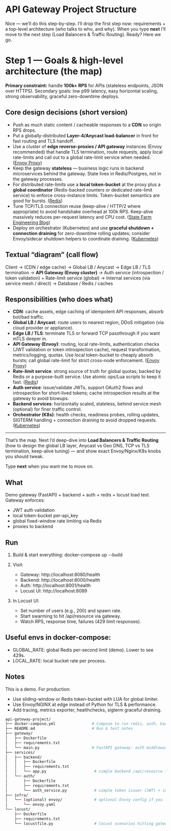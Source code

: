 # API Gateway Project Structure

Nice — we’ll do this step-by-step. I’ll drop the first step now: requirements + a top-level architecture (who talks to who, and why). When you type **next** I’ll move to the next step (Load Balancers & Traffic Routing). Ready? Here we go.

# Step 1 — Goals & high-level architecture (the map)

**Primary constraint:** handle **100k+ RPS** for APIs (stateless endpoints, JSON over HTTPS).
Secondary goals: low p99 latency, easy horizontal scaling, strong observability, graceful zero-downtime deploys.

## Core design decisions (short version)

* Push as much static content / cacheable responses to a **CDN** so origin RPS drops.
* Put a globally-distributed **Layer-4/Anycast load-balancer** in front for fast routing and TLS handoff.
* Use a cluster of **edge reverse-proxies / API gateway** instances (Envoy recommended) that handle TLS termination, route requests, apply local rate-limits and call out to a global rate-limit service when needed. ([Envoy Proxy][1])
* Keep the gateway **stateless** — business logic runs in backend microservices behind the gateway. State lives in Redis/Postgres, not in the gateway processes.
* For distributed rate-limits use a **local token-bucket** at the proxy plus a **global coordinator** (Redis-backed counters or dedicated rate-limit service) to enforce cross-instance limits. Token-bucket semantics are good for bursts. ([Redis][2])
* Tune TCP/TLS connection reuse (keep-alive / HTTP/2 where appropriate) to avoid handshake overhead at 100k RPS. Keep-alive massively reduces per-request latency and CPU cost. ([State Farm Engineering Blog][3])
* Deploy on orchestrator (Kubernetes) and use **graceful shutdown + connection draining** for zero-downtime rolling updates; consider Envoy/sidecar shutdown helpers to coordinate draining. ([Kubernetes][4])

## Textual “diagram” (call flow)

Client -> (CDN / edge cache) -> Global LB / Anycast -> Edge LB / TLS termination -> **API Gateway (Envoy cluster)** -> Auth service (introspection / token validation) + Rate-limit service (global) -> Internal services (via service mesh / direct) -> Database / Redis / caches

## Responsibilities (who does what)

* **CDN**: cache assets, edge caching of idempotent API responses, absorb bot/bad traffic.
* **Global LB / Anycast**: route users to nearest region, DDoS mitigation (via cloud provider or appliance).
* **Edge LB / TLS**: terminate TLS or forward TCP passthrough if you want mTLS deeper in.
* **API Gateway (Envoy)**: routing, local rate-limits, authentication checks (JWT validation or token introspection cache), request transformation, metrics/logging, quotas. Use local token-bucket to cheaply absorb bursts; call global rate-limit for strict cross-node enforcement. ([Envoy Proxy][1])
* **Rate-limit service**: strong source of truth for global quotas; backed by Redis or a purpose-built service. Use atomic ops/Lua scripts to keep it fast. ([Redis][2])
* **Auth service**: issue/validate JWTs, support OAuth2 flows and introspection for short-lived tokens; cache introspection results at the gateway to avoid blowups.
* **Backend services**: horizontally scaled, stateless, behind service mesh (optional) for finer traffic control.
* **Orchestrator (K8s)**: health checks, readiness probes, rolling updates, SIGTERM handling + connection draining to avoid dropped requests. ([Kubernetes][4])

---

That’s the map. Next I’d deep-dive into **Load Balancers & Traffic Routing** (how to design the global LB layer, Anycast vs Geo DNS, TCP vs TLS termination, keep-alive tuning) — and show exact Envoy/Nginx/K8s knobs you should tweak.

Type **next** when you want me to move on.

[1]: https://www.envoyproxy.io/docs/envoy/latest/configuration/http/http_filters/local_rate_limit_filter?utm_source=chatgpt.com "Local rate limit — envoy 1.36.0-dev-d51e17 documentation"
[2]: https://redis.io/glossary/rate-limiting/?utm_source=chatgpt.com "Rate Limiting"
[3]: https://engineering.statefarm.com/improving-api-performance-with-http-keepalive-571cc127aca5?utm_source=chatgpt.com "Improving API Performance with HTTP Keepalive"
[4]: https://kubernetes.io/docs/concepts/workloads/pods/pod-lifecycle/?utm_source=chatgpt.com "Pod Lifecycle"




## What
Demo gateway (FastAPI) + backend + auth + redis + locust load test.
Gateway enforces:
- JWT auth validation
- local token-bucket per-api_key
- global fixed-window rate limiting via Redis
- proxies to backend

## Run
1. Build & start everything:
   docker-compose up --build

2. Visit:
   - Gateway: http://localhost:8080/health
   - Backend: http://localhost:8000/health
   - Auth: http://localhost:8001/health
   - Locust UI: http://localhost:8089

3. In Locust UI:
   - Set number of users (e.g., 200) and spawn rate.
   - Start swarming to hit /api/resource via gateway.
   - Watch RPS, response time, failures (429 limit responses).

## Useful envs in docker-compose:
- GLOBAL_RATE: global Redis per-second limit (demo). Lower to see 429s.
- LOCAL_RATE: local bucket rate per process.

## Notes
This is a demo. For production:
- Use sliding-window or Redis token-bucket with LUA for global limiter.
- Use Envoy/NGINX at edge instead of Python for TLS & performance.
- Add tracing, metrics exporter, healthchecks, sigterm graceful draining.

```bash
api-gateway-project/
├── docker-compose.yml                # Compose to run redis, auth, backend, gateway, locust
├── README.md                         # Run & test notes
├── gateway/
│   ├── Dockerfile
│   ├── requirements.txt
│   └── main.py                       # FastAPI gateway: auth middleware, local token-bucket, Redis global limiter, proxy to backend
├── services/
│   ├── backend/
│   │   ├── Dockerfile
│   │   ├── requirements.txt
│   │   └── app.py                     # simple backend /api/resource + health
│   └── auth/
│       ├── Dockerfile
│       ├── requirements.txt
│       └── auth_service.py            # simple token issuer (JWT) + introspect/health
├── infra/
│   └── (optional) envoy/              # optional Envoy config if you later swap Python gateway for Envoy
│       └── envoy.yaml
└── locust/
    ├── Dockerfile
    ├── requirements.txt
    └── locustfile.py                  # locust scenarios hitting gateway
```


